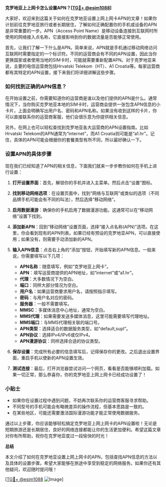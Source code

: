 **克罗地亚上上网卡怎么设置APN？[[TG💪+ @esim1088](https://t.me/s/esim1088)]**

大家好，欢迎来到这篇关于如何在克罗地亚设置上网上网卡APN的文章！如果你计划前往克罗地亚旅行或者长期居住，了解如何正确配置你的手机或设备的APN是非常重要的一步。APN（Access Point Name）是移动设备连接到互联网时所使用的网络接入点名称，它直接影响到你的数据流量是否能够正常使用。

首先，让我们了解一下什么是APN。简单来说，APN就是手机通过移动网络访问互联网时需要指定的一个标识符。不同的运营商会有不同的APN设置，因此当你更换国家或者使用当地的SIM卡时，可能就需要重新配置APN。对于克罗地亚来说，主要的电信运营商包括Hrvatski Telekom（HT）、A1 Croatia等。每家运营商都有其特定的APN设置，接下来我们将详细讲解这些步骤。

### 如何找到正确的APN信息？

在开始设置之前，你需要知道你的运营商是谁以及他们提供的APN是什么。通常情况下，当你购买克罗地亚本地的SIM卡时，运营商会提供一张包含APN信息的小卡片，上面会明确写出用户名、密码和APN名称。如果没有收到这样的卡片，你可以直接联系你的运营商客服，他们会很乐意为你提供相关信息。

另外，在网上也可以轻松查找到克罗地亚各大运营商的APN设置指南。比如Hrvatski Telekom的APN通常为“internet”，而A1 Croatia则可能是“a1.hr”。记住，具体的APN可能会根据你的套餐类型有所不同，所以最好确认一下。

### 设置APN的具体步骤

现在我们已经知道了APN的相关信息，下面我们就来一步步教你如何在手机上进行设置：

1. **打开设置界面**：首先，解锁你的手机并进入主菜单。然后点击“设置”图标。
   
2. **找到移动网络选项**：在设置页面中，找到“网络与互联网”或类似的选项（不同品牌手机可能会有不同的叫法），然后选择“移动网络”。

3. **启用数据漫游**：确保你的手机启用了数据漫游功能。这通常可以在“移动网络”设置下找到。

4. **添加新APN**：回到“移动网络”设置页面，选择“接入点名称(APN)”选项。在这里，你会看到现有的APN列表。如果已经有预设的克罗地亚APN，可以直接使用；如果没有，则需要手动添加新的APN。

5. **输入APN信息**：点击右上角的“添加”按钮，开始填写新的APN信息。一般来说，你需要填写以下几项：
   - **APN名称**：随意填写，例如“克罗地亚上网卡”。
   - **APN**：填写运营商提供的APN地址，如“internet”或“a1.hr”。
   - **代理**：大多数情况下为空白。
   - **端口**：同样大部分情况为空白。
   - **用户名**：如果运营商要求用户名，请按照指示填写。
   - **密码**：与用户名对应的密码。
   - **服务器**：一般不需要填写。
   - **MMSC**：多媒体消息中心地址，通常为空白。
   - **MMS代理**：如果需要发送多媒体消息，这里可能需要填写代理地址。
   - **MMS端口**：与MMS代理相关联的端口号。
   - **APN类型**：选择适合的数据服务类型，如“default,supl”。
   - **APN协议**：选择IPv4/IPv6或仅IPv4。
   - **APN漫游协议**：同样选择合适的协议类型。

6. **保存设置**：完成所有必要的信息填写后，记得保存你的更改。之后退出设置界面，重启手机以使新的APN设置生效。

7. **测试连接**：最后，打开浏览器尝试访问一个网页，看看是否能够顺利加载。如果一切正常，那么恭喜你，你的克罗地亚上网上网卡已经成功设置了！

### 小贴士

- 如果你在设置过程中遇到问题，不妨再次联系你的运营商客服寻求帮助。
- 不同型号的手机可能会有略微差异的操作流程，但基本思路是一致的。
- 在某些地区，可能还需要激活国际漫游功能才能正常使用数据服务。

通过以上步骤，你应该能够轻松搞定克罗地亚上网上网卡的APN设置啦！无论是短期旅游还是长期居住，良好的网络连接都能让你的生活更加便利。希望这篇文章对你有所帮助，祝你在克罗地亚度过一段愉快的时光！

**总结**

本文介绍了如何在克罗地亚设置上网上网卡的APN，包括查找APN信息的方法以及具体的设置步骤。希望大家能够在旅途中享受到稳定的网络服务。如果你还有其他疑问，欢迎随时提问哦！

[[TG💪+ @esim1088](https://t.me/s/esim1088) ![Image](https://i.postimg.cc/4NQfJmqS/Snipaste-2025-05-13-00-14-12.png)]